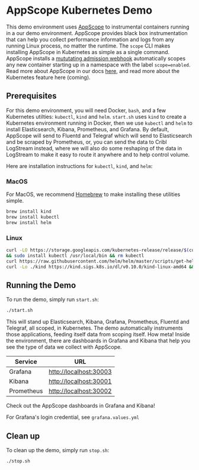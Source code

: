 # AppScope Kubernetes Demo

This demo environment uses [AppScope](https://appscope.dev/) to instrumental containers running in a our demo environment. AppScope provides black box instrumentation that can help you collect performance information and logs from any running Linux process, no matter the runtime. The `scope` CLI makes installing AppScope in Kubernetes as simple as a single command. AppScope installs a [mututating admission webhook](https://kubernetes.io/docs/reference/access-authn-authz/extensible-admission-controllers/) automatically scopes any new container starting up in a namespace with the label `scope=enabled`. Read more about AppScope in our docs [here](https://appscope.dev/docs/overview), and read more about the Kubernetes feature here (coming).

## Prerequisites
For this demo environment, you will need Docker, `bash`, and a few Kubernetes utilties: `kubectl`, `kind` and `helm`. `start.sh` uses `kind` to create a Kubernetes environment running in Docker, then we use `kubectl` and `helm` to install Elasticsearch, Kibana, Prometheus, and Grafana. By default, AppScope will send to Fluentd and Telegraf which will send to Elasticsearch and be scraped by Prometheus, or, you can send the data to Cribl LogStream instead, where we will also do some reshaping of the data in LogStream to make it easy to route it anywhere and to help control volume.

Here are installation instructions for `kubectl`, `kind`, and `helm`:

### MacOS
For MacOS, we recommend [Homebrew](https://brew.sh) to make installing these utilities simple.
```bash
brew install kind
brew install kubectl
brew install helm
```

### Linux
```bash
curl -LO https://storage.googleapis.com/kubernetes-release/release/$(curl -s https://storage.googleapis.com/kubernetes-release/release/stable.txt)/bin/linux/amd64/kubectl \
&& sudo install kubectl /usr/local/bin && rm kubectl
curl https://raw.githubusercontent.com/helm/helm/master/scripts/get-helm-3 | bash
curl -Lo ./kind https://kind.sigs.k8s.io/dl/v0.10.0/kind-linux-amd64 && sudo install kind /usr/local/bin && rm ./kind
```

## Running the Demo

To run the demo, simply run `start.sh`:

```bash
./start.sh
```

This will stand up Elasticsearch, Kibana, Grafana, Prometheus, Fluentd and Telegraf, all scoped, in Kubernetes. The demo automatically instruments those applications, feeding itself data from scoping itself. How meta! Inside the environment, there are dashboards in Grafana and Kibana that help you see the type of data we collect with AppScope. 

|Service|URL|
|-------|---|
|Grafana|[http://localhost:30003](http://localhost:30003)|
|Kibana|[http://localhost:30001](http://localhost:30001)|
|Prometheus|[http://localhost:30002](http://localhost:30002)|

Check out the AppScope dashboards in Grafana and Kibana!

For Grafana's login credential, see `grafana.values.yml`

## Clean up

To clean up the demo, simply run `stop.sh`:

```bash
./stop.sh
```
